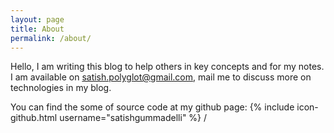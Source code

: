 ```yaml
---
layout: page
title: About
permalink: /about/
---
```


Hello, I am writing this blog to help others in key concepts and for my notes. I am available on satish.polyglot@gmail.com, mail me to discuss more on technologies in my blog.

You can find the some of source code at my github page:
{% include icon-github.html username="satishgummadelli" %} /
